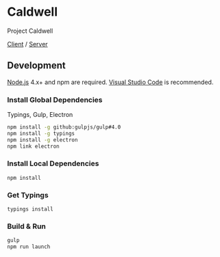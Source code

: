 # Caldwell
Project Caldwell

[Client](https://github.com/HSAR/Caldwell) / [Server](https://github.com/HSAR/Caldwell-Server)

## Development

[Node.js](https://nodejs.org/) 4.x+ and npm  are required. [Visual Studio Code](https://code.visualstudio.com/) is recommended.

### Install Global Dependencies
Typings, Gulp, Electron

```sh
npm install -g github:gulpjs/gulp#4.0
npm install -g typings
npm install -g electron
npm link electron
```

### Install Local Dependencies

`npm install`

### Get Typings

`typings install`

### Build & Run

```sh
gulp
npm run launch
```

